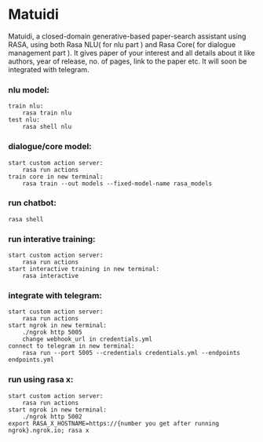 # Matuidi
Matuidi, a closed-domain generative-based paper-search assistant using RASA, using both Rasa NLU( for nlu part ) and Rasa Core( for dialogue management part ). It gives paper of your interest and all details about it like authors, year of release, no. of pages, link to the paper etc. It will soon be integrated with telegram.

### nlu model: 
    train nlu:
        rasa train nlu
    test nlu:
        rasa shell nlu

### dialogue/core model:
    start custom action server:
        rasa run actions
    train core in new terminal:
        rasa train --out models --fixed-model-name rasa_models

### run chatbot:
    rasa shell

### run interative training:
    start custom action server:
        rasa run actions
    start interactive training in new terminal:
        rasa interactive

### integrate with telegram:
    start custom action server:
        rasa run actions
    start ngrok in new terminal:
        ./ngrok http 5005
        change webhook_url in credentials.yml
    connect to telegram in new terminal:
        rasa run --port 5005 --credentials credentials.yml --endpoints endpoints.yml

### run using rasa x:
    start custom action server:
        rasa run actions
    start ngrok in new terminal:
        ./ngrok http 5002
    export RASA_X_HOSTNAME=https://{number you get after running ngrok}.ngrok.io; rasa x
